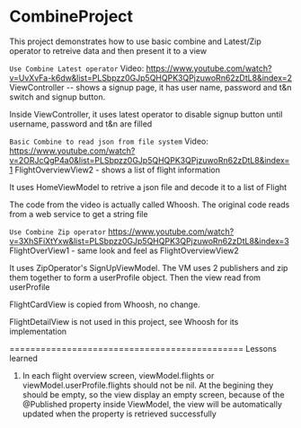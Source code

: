 # CombineProject

This project demonstrates how to use basic combine and Latest/Zip operator to retreive data and then present it to a view

`Use Combine Latest operator`
Video: https://www.youtube.com/watch?v=UvXvFa-k6dw&list=PLSbpzz0GJp5QHQPK3QPjzuwoRn62zDtL8&index=2
ViewController -- shows a signup page, it has user name, password and t&n switch and signup button.

Inside ViewController, it uses latest operator to disable signup button until username, password and t&n are filled 

`Basic Combine to read json from file system`
Video: https://www.youtube.com/watch?v=2ORJcQgP4a0&list=PLSbpzz0GJp5QHQPK3QPjzuwoRn62zDtL8&index=1
FlightOverviewView2 - shows a list of flight information

It uses HomeViewModel to retrive a json file and decode it to a list of Flight 

The code from the video is actually called Whoosh.  The original code reads from a web service to get a string file

`Use Combine Zip operator`
https://www.youtube.com/watch?v=3XhSFiXtYxw&list=PLSbpzz0GJp5QHQPK3QPjzuwoRn62zDtL8&index=3
FlightOverView1  - same look and feel as FlightOverviewView2

It uses ZipOperator's SignUpViewModel.  The VM uses 2 publishers and zip them together to form a userProfile object.  Then the view read from userProfile

FlightCardView is copied from Whoosh, no change.

FlightDetailView is not used in this project, see Whoosh for its implementation

=============================================
Lessons learned
1. In each flight overview screen,  viewModel.flights or viewModel.userProfile.flights should not be nil.   At the begining they should be empty, so the view display an empty screen, because of the @Published property inside ViewModel,  the view will be automatically updated when the property is retrieved successfully
